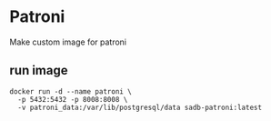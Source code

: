 # Patroni
Make custom image for patroni

## run image
```
docker run -d --name patroni \
  -p 5432:5432 -p 8008:8008 \
  -v patroni_data:/var/lib/postgresql/data sadb-patroni:latest
```
